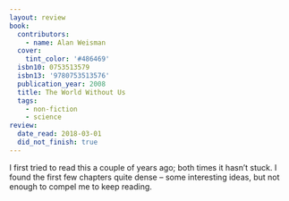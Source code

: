 ```yaml
---
layout: review
book:
  contributors:
    - name: Alan Weisman
  cover:
    tint_color: '#486469'
  isbn10: 0753513579
  isbn13: '9780753513576'
  publication_year: 2008
  title: The World Without Us
  tags:
    - non-fiction
    - science
review:
  date_read: 2018-03-01
  did_not_finish: true
---
```


I first tried to read this a couple of years ago; both times it hasn’t stuck. I found the first few chapters quite dense – some interesting ideas, but not enough to compel me to keep reading.
